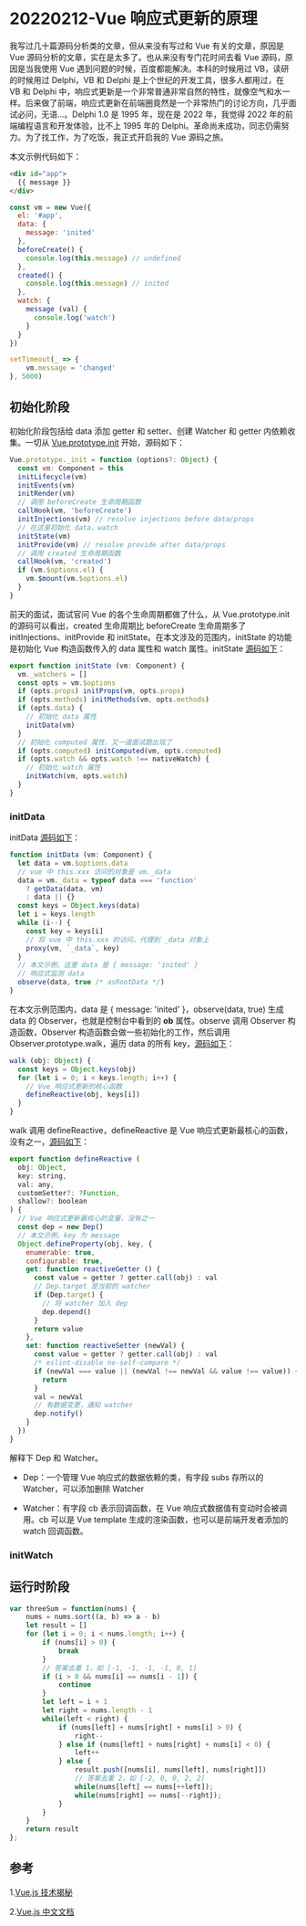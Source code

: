 # 20220212-Vue 响应式更新的原理

我写过几十篇源码分析类的文章，但从来没有写过和 Vue 有关的文章，原因是 Vue 源码分析的文章，实在是太多了。也从来没有专门花时间去看 Vue 源码，原因是当我使用 Vue 遇到问题的时候，百度都能解决。本科的时候用过 VB，读研的时候用过 Delphi，VB 和 Delphi 是上个世纪的开发工具，很多人都用过，在 VB 和 Delphi 中，响应式更新是一个非常普通非常自然的特性，就像空气和水一样。后来做了前端，响应式更新在前端圈竟然是一个非常热门的讨论方向，几乎面试必问，无语...。Delphi 1.0 是 1995 年，现在是 2022 年，我觉得 2022 年的前端编程语言和开发体验，比不上 1995 年的 Delphi。革命尚未成功，同志仍需努力。为了找工作，为了吃饭，我正式开启我的 Vue 源码之旅。

本文示例代码如下：

```html
<div id="app">
  {{ message }}
</div>
```

```JavaScript
const vm = new Vue({
  el: '#app',
  data: {
    message: 'inited'
  },
  beforeCreate() {
    console.log(this.message) // undefined
  },
  created() {
    console.log(this.message) // inited
  },
  watch: {
    message (val) {
      console.log('watch')
    }
  }
})

setTimeout(_ => {
    vm.message = 'changed'
}, 5000)
```

## 初始化阶段

初始化阶段包括给 data 添加 getter 和 setter、创建 Watcher 和 getter 内依赖收集。一切从 [Vue.prototype.init](https://github.com/vuejs/vue/blob/v2.6.10/src/core/instance/init.js#L16) 开始，源码如下：

```JavaScript
Vue.prototype._init = function (options?: Object) {
  const vm: Component = this
  initLifecycle(vm)
  initEvents(vm)
  initRender(vm)
  // 调用 beforeCreate 生命周期函数
  callHook(vm, 'beforeCreate')
  initInjections(vm) // resolve injections before data/props
  // 在这里初始化 data、watch
  initState(vm)
  initProvide(vm) // resolve provide after data/props
  // 调用 created 生命周期函数
  callHook(vm, 'created')
  if (vm.$options.el) {
    vm.$mount(vm.$options.el)
  }
}
```

前天的面试，面试官问 Vue 的各个生命周期都做了什么，从 Vue.prototype.init 的源码可以看出，created 生命周期比 beforeCreate 生命周期多了 initInjections、initProvide 和 initState。在本文涉及的范围内，initState 的功能是初始化 Vue 构造函数传入的 data 属性和 watch 属性。initState [源码如下](https://github.com/vuejs/vue/blob/v2.6.10/src/core/instance/state.js#L48)：

```JavaScript
export function initState (vm: Component) {
  vm._watchers = []
  const opts = vm.$options
  if (opts.props) initProps(vm, opts.props)
  if (opts.methods) initMethods(vm, opts.methods)
  if (opts.data) {
    // 初始化 data 属性
    initData(vm)
  }
  // 初始化 computed 属性，又一道面试题出现了
  if (opts.computed) initComputed(vm, opts.computed)
  if (opts.watch && opts.watch !== nativeWatch) {
    // 初始化 watch 属性
    initWatch(vm, opts.watch)
  }
}
```

### initData

initData [源码如下](https://github.com/vuejs/vue/blob/v2.6.10/src/core/instance/state.js#L112)：

```JavaScript
function initData (vm: Component) {
  let data = vm.$options.data
  // vue 中 this.xxx 访问的对象是 vm._data
  data = vm._data = typeof data === 'function'
    ? getData(data, vm)
    : data || {}
  const keys = Object.keys(data)
  let i = keys.length
  while (i--) {
    const key = keys[i]
    // 将 vue 中 this.xxx 的访问，代理到 _data 对象上
    proxy(vm, `_data`, key)
  }
  // 本文示例，这里 data 是 { message: 'inited' }
  // 响应式监测 data
  observe(data, true /* asRootData */)
}
```

在本文示例范围内，data 是 { message: 'inited' }，observe(data, true) 生成 data 的 Observer，也就是控制台中看到的 __ob__ 属性。observe 调用 Observer 构造函数，Observer 构造函数会做一些初始化的工作，然后调用 Observer.prototype.walk，遍历 data 的所有 key，[源码如下](https://github.com/vuejs/vue/blob/v2.6.10/src/core/observer/index.js#L64)：

```JavaScript
walk (obj: Object) {
  const keys = Object.keys(obj)
  for (let i = 0; i < keys.length; i++) {
    // Vue 响应式更新的核心函数
    defineReactive(obj, keys[i])
  }
}
```

walk 调用 defineReactive，defineReactive 是 Vue 响应式更新最核心的函数，没有之一，[源码如下](https://github.com/vuejs/vue/blob/v2.6.10/src/core/observer/index.js#L135)：

```JavaScript
export function defineReactive (
  obj: Object,
  key: string,
  val: any,
  customSetter?: ?Function,
  shallow?: boolean
) {
  // Vue 响应式更新最核心的变量，没有之一
  const dep = new Dep()
  // 本文示例，key 为 message
  Object.defineProperty(obj, key, {
    enumerable: true,
    configurable: true,
    get: function reactiveGetter () {
      const value = getter ? getter.call(obj) : val
      // Dep.target 是当前的 watcher
      if (Dep.target) {
        // 将 watcher 加入 dep
        dep.depend()
      }
      return value
    },
    set: function reactiveSetter (newVal) {
      const value = getter ? getter.call(obj) : val
      /* eslint-disable no-self-compare */
      if (newVal === value || (newVal !== newVal && value !== value)) {
        return
      }
      val = newVal
      // 有数据变更，通知 watcher
      dep.notify()
    }
  })
}
```

解释下 Dep 和 Watcher。

- Dep：一个管理 Vue 响应式的数据依赖的类，有字段 subs 存所以的 Watcher，可以添加删除 Watcher

- Watcher：有字段 cb 表示回调函数，在 Vue 响应式数据值有变动时会被调用。cb 可以是 Vue template 生成的渲染函数，也可以是前端开发者添加的 watch 回调函数。




### initWatch


## 运行时阶段



```JavaScript
var threeSum = function(nums) {
    nums = nums.sort((a, b) => a - b)
    let result = []
    for (let i = 0; i < nums.length; i++) {
        if (nums[i] > 0) {
            break
        }
        // 答案去重 1，如 [-1, -1, -1, -1, 0, 1]
        if (i > 0 && nums[i] == nums[i - 1]) {
            continue
        }
        let left = i + 1
        let right = nums.length - 1
        while(left < right) {
            if (nums[left] + nums[right] + nums[i] > 0) {
                right--
            } else if (nums[left] + nums[right] + nums[i] < 0) {
                left++
            } else {
                result.push([nums[i], nums[left], nums[right]])
                // 答案去重 2，如 [-2, 0, 0, 2, 2]
                while(nums[left] == nums[++left]);
                while(nums[right] == nums[--right]);
            }
        }
    }
    return result
};
```

## 参考

1.[Vue.js 技术揭秘](https://ustbhuangyi.github.io/vue-analysis/)

2.[Vue.js 中文文档](https://cn.vuejs.org/v2/guide/)


